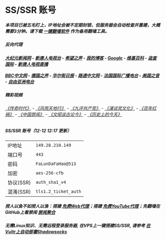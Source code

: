 # SS/SSR 账号 

##### 本项目已被五毛盯上，IP地址会被不定期封锁，但服务器会自动检查并重建，大概需要3分钟。请下载 [一键翻墙软件](https://github.com/gfw-breaker/nogfw/blob/master/README.md?a01) 作为备用翻墙工具。

##### 反向代理
#####  [大纪元新闻网](http://149.28.210.149:10080) - [新唐人电视台](http://149.28.210.149:8000) - [希望之声](http://149.28.210.149:8200) - [我的博客](http://149.28.210.149:10000/) - [Google](http://149.28.210.149:8888/search?q=425事件) - [维基百科](http://149.28.210.149:8100/wiki/喬高-麥塔斯調查報告) - [追查国际](http://149.28.210.149:10010) - [新唐人电视直播](http://149.28.210.149)<br/> <br/> [BBC中文网](http://149.28.210.149:9100/zhongwen/simp) - [德国之声](http://149.28.210.149:9200/zh/在线报导/s-9058?&zhongwen=simp) - [华尔街日报](http://149.28.210.149:9300) - [路透中文网](http://149.28.210.149:9500/) - [法国国际广播电台](http://149.28.210.149:9600/) - [美国之音](http://149.28.210.149:9700/)  - [自由亚洲电台](http://149.28.210.149:9800/) 

##### 精彩视频
###### [《传奇时代》](http://149.28.210.149:10000/videos/legend/) - [《风雨天地行》](http://149.28.210.149:10000/videos/fytdx/) - [《九评共产党》](http://149.28.210.149:10000/videos/jiuping/) - [《漫谈党文化》](http://149.28.210.149:10000/videos/mtdwh/) - [《百年红祸》](http://149.28.210.149:10000/videos/bnhh/) - [《中国禁闻》](https://github.com/gfw-breaker/ntdtv-news/blob/master/README.md?a01) - [《文昭谈古论今》](https://github.com/gfw-breaker/wenzhao/blob/master/README.md?a01) - [《历史上的今天》](https://github.com/gfw-breaker/today-in-history/blob/master/README.md?a01)
 
##### SS/SSR 账号（12-12 12:17 更新）
|||
|-|-|
|IP地址|`149.28.210.149`|
|端口号|`443` |
|密码|`FaLunDaFaHao@513`|  
|加密|`aes-256-cfb`|
|协议(SSR) |`auth_sha1_v4`|  
|混淆(SSR) |`tls1.2_ticket_auth`|  

##### 授人以鱼不如授人以渔：搭建 [免费Web代理](https://github.com/no-gfw/heroku-node-proxy#--end--)；搭建 [免费YouTube代理](https://github.com/gfw-breaker/you2php-heroku#--end--)；免翻墙在GitHub上看禁闻 [禁闻聚合](https://github.com/gfw-breaker/banned-news/blob/master/README.md?a01)

##### 无需Linux知识、无需远程登录服务器, 在VPS上一键搭建SS/SSR, 请参考 [在Vultr上自动部署Shadowsocks](https://gfw-breaker.win/vultr%e9%83%a8%e7%bd%b2ss/) 
